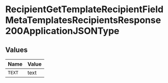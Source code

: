 # RecipientGetTemplateRecipientFieldMetaTemplatesRecipientsResponse200ApplicationJSONType


## Values

| Name   | Value  |
| ------ | ------ |
| `TEXT` | text   |
